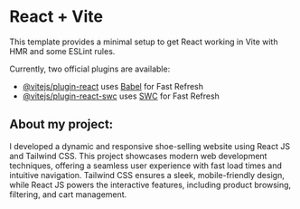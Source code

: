 # React + Vite

This template provides a minimal setup to get React working in Vite with HMR and some ESLint rules.

Currently, two official plugins are available:

- [@vitejs/plugin-react](https://github.com/vitejs/vite-plugin-react/blob/main/packages/plugin-react/README.md) uses [Babel](https://babeljs.io/) for Fast Refresh
- [@vitejs/plugin-react-swc](https://github.com/vitejs/vite-plugin-react-swc) uses [SWC](https://swc.rs/) for Fast Refresh

## About my project:
I developed a dynamic and responsive shoe-selling website using React JS and Tailwind CSS. This project showcases modern web development techniques, offering a seamless user experience with fast load times and intuitive navigation. Tailwind CSS ensures a sleek, mobile-friendly design, while React JS powers the interactive features, including product browsing, filtering, and cart management.

